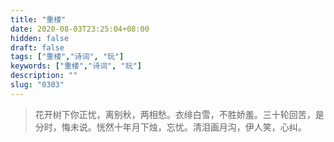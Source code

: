 ```yaml
---
title: "重楼"
date: 2020-08-03T23:25:04+08:00
hidden: false
draft: false
tags: ["重楼","诗词", "玩"]
keywords: ["重楼","诗词", "玩"]
description: ""
slug: "0303"
---
```


> 花开树下你正忧，离别秋，两相愁。衣绯白雪，不胜娇羞。三十轮回苦，是分时，悔未说。恍然十年月下烛，忘忧。清泪画月沟，伊人笑，心纠。
<!--more-->